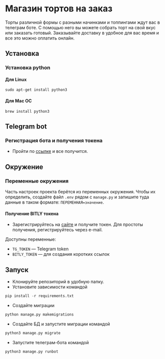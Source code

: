 # Магазин тортов на заказ
Торты различной формы с разными начинками и топпингами ждут вас в телеграм боте.
С помощью него вы можете собрать торт на свой вкус или заказать готовый.
Заказывайте доставку в удобное для вас время и все это можно оплатить онлайн.

## Установка 

### Установка python
   
#### Для Linux 
```
sudo apt-get install python3
```
#### Для Mac OC
```
brew install python3
```

## Telegram bot

### Регистрация бота и получения токена

* Пройти по [ссылке](https://way23.ru/%D1%80%D0%B5%D0%B3%D0%B8%D1%81%D1%82%D1%80%D0%B0%D1%86%D0%B8%D1%8F-%D0%B1%D0%BE%D1%82%D0%B0-%D0%B2-telegram.html)
и все получится.

## Окружение

### Переменные окружения

Часть настроек проекта берётся из переменных окружения. Чтобы их определить, создайте файл `.env` рядом с `manage.py` и запишите туда данные в таком формате: `ПЕРЕМЕННАЯ=значение`.

#### Получение BITLY токена

* Зарегистрируйтесь на [сайте](https://app.bitly.com/Bn55hH2ctPw/bitlinks/3pg5ZpS/details) и получите токен. Для простоты получения, регистрируйтесь через e-mail.


Доступны переменные:
- `TG_TOKEN` — Telegram token
- `BITLY_TOKEN` — для создания коротких ссылок


## Запуск 
- Клонируйте репозиторий в удобную папку.
- Установите зависимости командой 
``` python 
pip install -r requirements.txt
```
- Создайте миграции
```python
python manage.py makemigrations
```
- Создайте БД и запустите миграции командой
```python
python3 manage.py migrate
```
- Запустите телеграм-бота командой 
```python
python3 manage.py runbot
```


